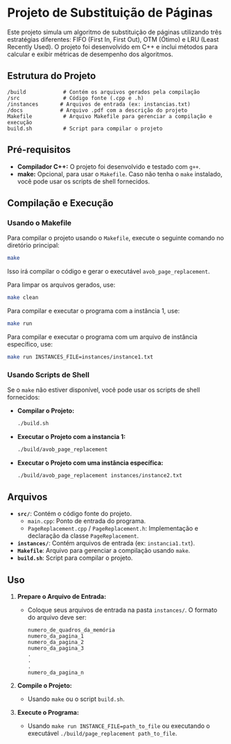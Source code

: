 # Projeto de Substituição de Páginas

Este projeto simula um algoritmo de substituição de páginas utilizando três estratégias diferentes: FIFO (First In, First Out), OTM (Ótimo) e LRU (Least Recently Used). O projeto foi desenvolvido em C++ e inclui métodos para calcular e exibir métricas de desempenho dos algoritmos.

## Estrutura do Projeto

```
/build            # Contém os arquivos gerados pela compilação
/src              # Código fonte (.cpp e .h)
/instances       # Arquivos de entrada (ex: instancias.txt)
/docs            # Arquivo .pdf com a descrição do projeto
Makefile          # Arquivo Makefile para gerenciar a compilação e execução
build.sh          # Script para compilar o projeto
```

## Pré-requisitos

- **Compilador C++:** O projeto foi desenvolvido e testado com `g++`.
- **make:** Opcional, para usar o `Makefile`. Caso não tenha o `make` instalado, você pode usar os scripts de shell fornecidos.

## Compilação e Execução

### Usando o Makefile

Para compilar o projeto usando o `Makefile`, execute o seguinte comando no diretório principal:

```bash
make
```

Isso irá compilar o código e gerar o executável `avob_page_replacement`.

Para limpar os arquivos gerados, use:

```bash
make clean
```

Para compilar e executar o programa com a instância 1, use:

```bash
make run
```


Para compilar e executar o programa com um arquivo de instância específico, use:

```bash
make run INSTANCES_FILE=instances/instance1.txt
```

### Usando Scripts de Shell

Se o `make` não estiver disponível, você pode usar os scripts de shell fornecidos:

- **Compilar o Projeto:**

  ```bash
  ./build.sh
  ```

- **Executar o Projeto com a instancia 1:**

  ```bash
  ./build/avob_page_replacement
  ```

- **Executar o Projeto com uma instãncia específica:**

  ```bash
  ./build/avob_page_replacement instances/instance2.txt
  ```

## Arquivos

- **`src/`**: Contém o código fonte do projeto.
  - `main.cpp`: Ponto de entrada do programa.
  - `PageReplacement.cpp` / `PageReplacement.h`: Implementação e declaração da classe `PageReplacement`.
- **`instances/`**: Contém arquivos de entrada (ex: `instancia1.txt`).
- **`Makefile`**: Arquivo para gerenciar a compilação usando `make`.
- **`build.sh`**: Script para compilar o projeto.

## Uso

1. **Prepare o Arquivo de Entrada:**
   - Coloque seus arquivos de entrada na pasta `instances/`. O formato do arquivo deve ser:
     ```
     numero_de_quadros_da_memória
     numero_da_pagina_1
     numero_da_pagina_2
     numero_da_pagina_3
     .
     .
     .
     numero_da_pagina_n
     ```

2. **Compile o Projeto:**
   - Usando `make` ou o script `build.sh`.

3. **Execute o Programa:**
   - Usando `make run INSTANCE_FILE=path_to_file` ou executando o executável `./build/page_replacement path_to_file`.

